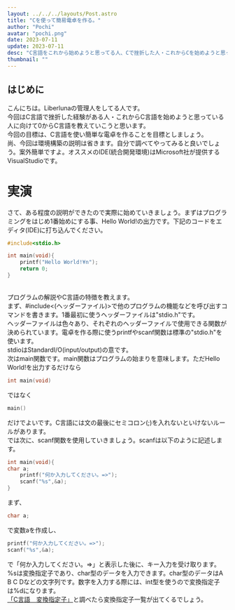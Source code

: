 ```yaml
---
layout: ../../../layouts/Post.astro
title: "Cを使って簡易電卓を作る。"
author: "Pochi"
avatar: "pochi.png"
date: 2023-07-11
update: 2023-07-11
desc: "C言語をこれから始めようと思ってる人、Cで挫折した人・これからCを始めようと思ってる方へ向けてのC言語講座 Part1"
thumbnail: ""
---
```

## はじめに
こんにちは。Liberlunaの管理人をしてる人です。
</br>
今回はC言語で挫折した経験がある人・これからC言語を始めようと思っている人に向けて0からC言語を教えていこうと思います。
</br>
今回の目標は、C言語を使い簡単な電卓を作ることを目標としましょう。
</br>
尚、今回は環境構築の説明は省きます。自分で調べてやってみると良いでしょう。案外簡単ですよ。オススメのIDE(統合開発環境)はMicrosoft社が提供するVisualStudioです。
</br>
# 実演
さて、ある程度の説明ができたので実際に始めていきましょう。まずはプログラミングをはじめ1番始めにする事、Hello World!の出力です。下記のコードをエディタ(IDE)に打ち込んでください。
</br>
```c
#include<stdio.h>

int main(void){
    printf("Hello World!¥n");
    return 0;
}
```
</br>
プログラムの解説やC言語の特徴を教えます。
</br>
まず、#include<(ヘッダーファイル)>で他のプログラムの機能などを呼び出すコマンドを書きます。1番最初に使うヘッダーファイルは"stdio.h"です。
</br>
ヘッダーファイルは色々あり、それぞれのヘッダーファイルで使用できる関数が決められています。電卓を作る際に使うprintfやscanf関数は標準の"stdio.h"を使います。
</br>
stdioはStandardI/O(input/output)の意です。
</br>
次はmain関数です。main関数はプログラムの始まりを意味します。ただHello World!を出力するだけなら
    
```c
int main(void)
```
ではなく
```c
main()
```
だけでよいです。C言語には文の最後にセミコロン(;)を入れないといけないルールがあります。
</br>
では次に、scanf関数を使用していきましょう。scanfは以下のように記述します。
```c
int main(void){
char a;
    printf("何か入力してください。=>");
    scanf("%s",&a);
}
```
まず、
```c
char a;
```
で変数aを作成し、
```c
printf("何か入力してください。=>");
scanf("%s",&a);
```
で「何か入力してください。=>」と表示した後に、キー入力を受け取ります。
</br>
%sは変換指定子であり、char型のデータを入力できます。char型のデータはA B C Dなどの文字列です。数字を入力する際には、int型を使うので変換指定子は%dになります。
</br>
<a href="https://google.com/search?q=c%E8%A8%80%E8%AA%9E+%E5%A4%89%E6%8F%9B%E6%8C%87%E5%AE%9A%E5%AD%90">「C言語　変換指定子」</a>と調べたら変換指定子一覧が出てくるでしょう。
</br>
